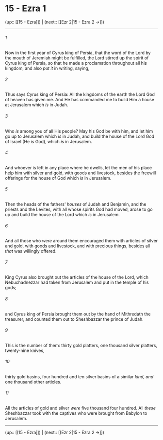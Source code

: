 # 15 - Ezra 1

(up:: [[15 - Ezra]]) | (next:: [[Ezr 2|15 - Ezra 2 →]])

***


###### 1 
Now in the first year of Cyrus king of Persia, that the word of the Lord by the mouth of Jeremiah might be fulfilled, the Lord stirred up the spirit of Cyrus king of Persia, so that he made a proclamation throughout all his kingdom, and also _put it_ in writing, saying, 

###### 2 
Thus says Cyrus king of Persia: All the kingdoms of the earth the Lord God of heaven has given me. And He has commanded me to build Him a house at Jerusalem which _is_ in Judah. 

###### 3 
Who _is_ among you of all His people? May his God be with him, and let him go up to Jerusalem which _is_ in Judah, and build the house of the Lord God of Israel (He _is_ God), which _is_ in Jerusalem. 

###### 4 
And whoever is left in any place where he dwells, let the men of his place help him with silver and gold, with goods and livestock, besides the freewill offerings for the house of God which _is_ in Jerusalem. 

###### 5 
Then the heads of the fathers' _houses_ of Judah and Benjamin, and the priests and the Levites, with all whose spirits God had moved, arose to go up and build the house of the Lord which _is_ in Jerusalem. 

###### 6 
And all those who _were_ around them encouraged them with articles of silver and gold, with goods and livestock, and with precious things, besides all _that_ was willingly offered. 

###### 7 
King Cyrus also brought out the articles of the house of the Lord, which Nebuchadnezzar had taken from Jerusalem and put in the temple of his gods; 

###### 8 
and Cyrus king of Persia brought them out by the hand of Mithredath the treasurer, and counted them out to Sheshbazzar the prince of Judah. 

###### 9 
This _is_ the number of them: thirty gold platters, one thousand silver platters, twenty-nine knives, 

###### 10 
thirty gold basins, four hundred and ten silver basins of a similar _kind, and_ one thousand other articles. 

###### 11 
All the articles of gold and silver _were_ five thousand four hundred. All _these_ Sheshbazzar took with the captives who were brought from Babylon to Jerusalem.

***

(up:: [[15 - Ezra]]) | (next:: [[Ezr 2|15 - Ezra 2 →]])
